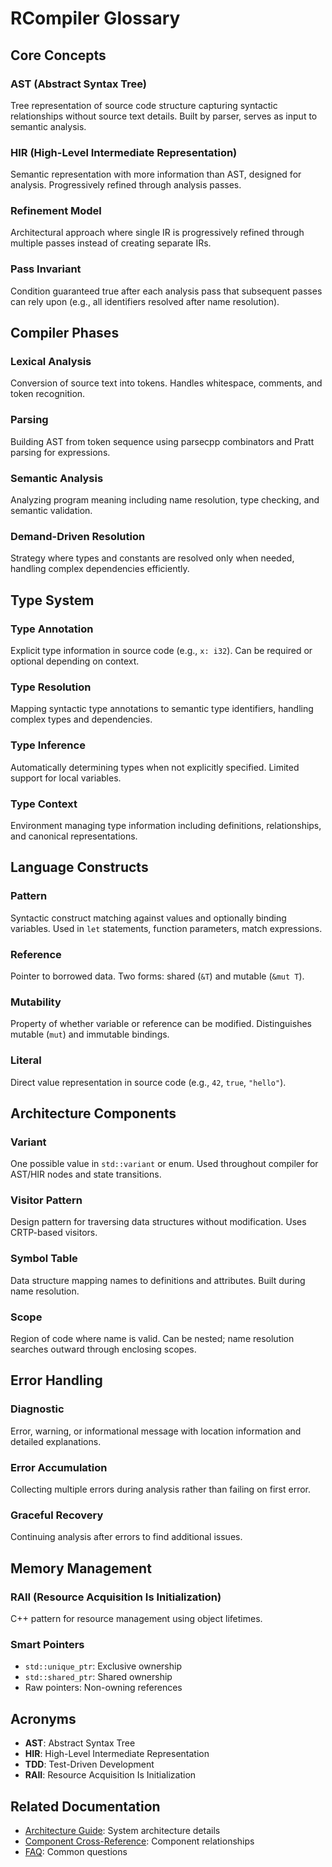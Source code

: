 # RCompiler Glossary

## Core Concepts

### AST (Abstract Syntax Tree)
Tree representation of source code structure capturing syntactic relationships without source text details. Built by parser, serves as input to semantic analysis.

### HIR (High-Level Intermediate Representation)
Semantic representation with more information than AST, designed for analysis. Progressively refined through analysis passes.

### Refinement Model
Architectural approach where single IR is progressively refined through multiple passes instead of creating separate IRs.

### Pass Invariant
Condition guaranteed true after each analysis pass that subsequent passes can rely upon (e.g., all identifiers resolved after name resolution).

## Compiler Phases

### Lexical Analysis
Conversion of source text into tokens. Handles whitespace, comments, and token recognition.

### Parsing
Building AST from token sequence using parsecpp combinators and Pratt parsing for expressions.

### Semantic Analysis
Analyzing program meaning including name resolution, type checking, and semantic validation.

### Demand-Driven Resolution
Strategy where types and constants are resolved only when needed, handling complex dependencies efficiently.

## Type System

### Type Annotation
Explicit type information in source code (e.g., `x: i32`). Can be required or optional depending on context.

### Type Resolution
Mapping syntactic type annotations to semantic type identifiers, handling complex types and dependencies.

### Type Inference
Automatically determining types when not explicitly specified. Limited support for local variables.

### Type Context
Environment managing type information including definitions, relationships, and canonical representations.

## Language Constructs

### Pattern
Syntactic construct matching against values and optionally binding variables. Used in `let` statements, function parameters, match expressions.

### Reference
Pointer to borrowed data. Two forms: shared (`&T`) and mutable (`&mut T`).

### Mutability
Property of whether variable or reference can be modified. Distinguishes mutable (`mut`) and immutable bindings.

### Literal
Direct value representation in source code (e.g., `42`, `true`, `"hello"`).

## Architecture Components

### Variant
One possible value in `std::variant` or enum. Used throughout compiler for AST/HIR nodes and state transitions.

### Visitor Pattern
Design pattern for traversing data structures without modification. Uses CRTP-based visitors.

### Symbol Table
Data structure mapping names to definitions and attributes. Built during name resolution.

### Scope
Region of code where name is valid. Can be nested; name resolution searches outward through enclosing scopes.

## Error Handling

### Diagnostic
Error, warning, or informational message with location information and detailed explanations.

### Error Accumulation
Collecting multiple errors during analysis rather than failing on first error.

### Graceful Recovery
Continuing analysis after errors to find additional issues.

## Memory Management

### RAII (Resource Acquisition Is Initialization)
C++ pattern for resource management using object lifetimes.

### Smart Pointers
- `std::unique_ptr`: Exclusive ownership
- `std::shared_ptr`: Shared ownership
- Raw pointers: Non-owning references

## Acronyms

- **AST**: Abstract Syntax Tree
- **HIR**: High-Level Intermediate Representation
- **TDD**: Test-Driven Development
- **RAII**: Resource Acquisition Is Initialization

## Related Documentation
- [Architecture Guide](../architecture/architecture-guide.md): System architecture details
- [Component Cross-Reference](./component-cross-reference.md): Component relationships
- [FAQ](./faq.md): Common questions